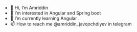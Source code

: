 - 👋 Hi, I’m Amriddin
- 👀 I’m interested in Angular and Spring boot
- 🌱 I’m currently learning Angular .
- 📫 How to reach me @amriddin_javqochdiyev in telegram 


